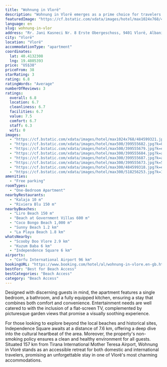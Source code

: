 ```yaml
---
title: "Wohnung in Vlorë"
description: "Wohnung in Vlorë emerges as a prime choice for travelers seeking a serene getaway with the comfort of modern amenities."
featuredImage: "https://cf.bstatic.com/xdata/images/hotel/max1024x768/484599321.jpg?k=505e8e13c1a498be0466df4dd8a6e488445e8549a277170c68ab75139276df32&o=&hp=1"
language: en
slug: wohnung-in-vlor
address: "Rr. Jani Kasneci Nr. 8 Erste Obergeschoss, 9401 Vlorë, Albania"
city: "Vlorë"
location: "Vlorë"
accommodationType: "apartment"
coordinates:
  lat: 40.4132308
  lng: 19.4805393
price: "US$38"
priceFrom: 38
starRating: 3
rating: 6.8
ratingWords: "Average"
numberOfReviews: 3
ratings:
  overall: 6.8
  location: 6.7
  cleanliness: 6.7
  facilities: 6.7
  value: 7.5
  comfort: 6.7
  staff: 6.3
  wifi: 0
images:
  - "https://cf.bstatic.com/xdata/images/hotel/max1024x768/484599321.jpg?k=505e8e13c1a498be0466df4dd8a6e488445e8549a277170c68ab75139276df32&o=&hp=1"
  - "https://cf.bstatic.com/xdata/images/hotel/max500/399555682.jpg?k=060bde4f6b20e243da832b24a37a5192750b2894b573029f8df90a4a65aa771f&o=&hp=1"
  - "https://cf.bstatic.com/xdata/images/hotel/max500/399555679.jpg?k=ec8eda75ffef2e650a4de51d70d4a519df52858d50b5be004cdf849087ce90df&o=&hp=1"
  - "https://cf.bstatic.com/xdata/images/hotel/max300/399555684.jpg?k=a5ec7a6d1195124ec43493e2b2ca37953e3706c448275821dc16c1faa91599a4&o=&hp=1"
  - "https://cf.bstatic.com/xdata/images/hotel/max300/399555687.jpg?k=aa048e7e229079a3512d30cd939074d96913336bffc99a6ea5a93bcac82d9d24&o=&hp=1"
  - "https://cf.bstatic.com/xdata/images/hotel/max300/399555673.jpg?k=5cec69cb68ad5c5df406730b6679060f6faf72258f8a53b00b310c232380cefa&o=&hp=1"
  - "https://cf.bstatic.com/xdata/images/hotel/max300/484599318.jpg?k=e4b555f14bdb5b1678d8be391b7aee6c52e9eef540774c2edd09b35a81b01175&o=&hp=1"
  - "https://cf.bstatic.com/xdata/images/hotel/max300/518256253.jpg?k=1ea1414e9a24babd24704706f554194471a0a70a7a1c9cd2222548a009a94515&o=&hp=1"
amenities:
  - "Free parking"
roomTypes:
  - "One-Bedroom Apartment"
nearbyRestaurants:
  - "Kalaja 10 m"
  - "Riviera Blu 150 m"
nearbyBeaches:
  - "Liro Beach 150 m"
  - "Beach at Government Villas 600 m"
  - "Coco Bongo Beach 1,000 m"
  - "Sunny Beach 1.2 km"
  - "La Playa Beach 1.8 km"
whatsNearby:
  - "Scooby Doo Vlore 2.9 km"
  - "Kuzum Baba 6 km"
  - "Independence Square 6 km"
airports:
  - "Corfu International Airport 96 km"
bookingURL: "https://www.booking.com/hotel/al/wohnung-in-vlore.en-gb.html?aid=8035640"
bestFor: "Best for Beach Access"
bestCategories: "Beach Access"
category: "Beach Access"
---
```


Designed with discerning guests in mind, the apartment features a single bedroom, a bathroom, and a fully equipped kitchen, ensuring a stay that combines both comfort and convenience. Entertainment needs are well catered to with the inclusion of a flat-screen TV, complemented by picturesque garden views that promise a visually soothing experience.

For those looking to explore beyond the local beaches and historical sites, Independence Square awaits at a distance of 7.6 km, offering a deep dive into the cultural heartbeat of the area. Moreover, the property's non-smoking policy ensures a clean and healthy environment for all guests. Situated 157 km from Tirana International Mother Teresa Airport, Wohnung in Vlorë stands as an accessible retreat for both domestic and international travelers, promising an unforgettable stay in one of Vlorë's most charming accommodations.